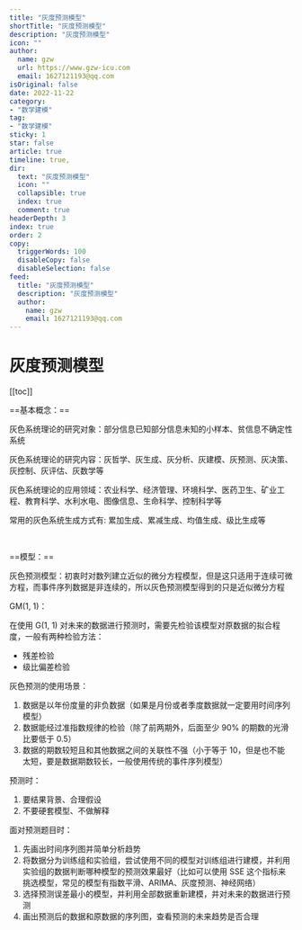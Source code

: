 ```yaml
---
title: "灰度预测模型"
shortTitle: "灰度预测模型"
description: "灰度预测模型"
icon: ""
author: 
  name: gzw
  url: https://www.gzw-icu.com
  email: 1627121193@qq.com
isOriginal: false
date: 2022-11-22
category: 
- "数学建模"
tag:
- "数学建模"
sticky: 1
star: false
article: true
timeline: true,
dir:
  text: "灰度预测模型"
  icon: ""
  collapsible: true
  index: true
  comment: true
headerDepth: 3
index: true
order: 2
copy:
  triggerWords: 100
  disableCopy: false
  disableSelection: false
feed:
  title: "灰度预测模型"
  description: "灰度预测模型"
  author:
    name: gzw
    email: 1627121193@qq.com
---
```




# 灰度预测模型

[[toc]]

==基本概念：==

灰色系统理论的研究对象：部分信息已知部分信息未知的小样本、贫信息不确定性系统

灰色系统理论的研究内容：灰哲学、灰生成、灰分析、灰建模、灰预测、灰决策、灰控制、灰评估、灰数学等

灰色系统理论的应用领域：农业科学、经济管理、环境科学、医药卫生、矿业工程、教育科学、水利水电、图像信息、生命科学、控制科学等

常用的灰色系统生成方式有: 累加生成、累减生成、均值生成、级比生成等



<br/>

==模型：==

灰色预测模型：初衷时对数列建立近似的微分方程模型，但是这只适用于连续可微方程，而事件序列数据是非连续的，所以灰色预测模型得到的只是近似微分方程

GM(1, 1)：

在使用 G(1, 1) 对未来的数据进行预测时，需要先检验该模型对原数据的拟合程度，一般有两种检验方法：

- 残差检验
- 级比偏差检验

灰色预测的使用场景：

1. 数据是以年份度量的非负数据（如果是月份或者季度数据就一定要用时间序列模型）
2. 数据能经过准指数规律的检验（除了前两期外，后面至少 90% 的期数的光滑比要低于 0.5）
3. 数据的期数较短且和其他数据之间的关联性不强（小于等于 10，但是也不能太短，要是数据期数较长，一般使用传统的事件序列模型）

预测时：

1. 要结果背景、合理假设
2. 不要硬套模型、不做解释

面对预测题目时：

1. 先画出时间序列图并简单分析趋势
2. 将数据分为训练组和实验组，尝试使用不同的模型对训练组进行建模，并利用实验组的数据判断哪种模型的预测效果最好（比如可以使用 SSE 这个指标来挑选模型，常见的模型有指数平滑、ARIMA、灰度预测、神经网络）
3. 选择预测误差最小的模型，并利用全部数据重新建模，并对未来的数据进行预测
4. 画出预测后的数据和原数据的序列图，查看预测的未来趋势是否合理